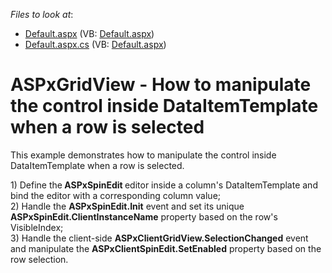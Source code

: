 <!-- default file list -->
*Files to look at*:

* [Default.aspx](./CS/WebSite/Default.aspx) (VB: [Default.aspx](./VB/WebSite/Default.aspx))
* [Default.aspx.cs](./CS/WebSite/Default.aspx.cs) (VB: [Default.aspx](./VB/WebSite/Default.aspx))
<!-- default file list end -->
# ASPxGridView - How to manipulate the control inside DataItemTemplate when a row is selected


<p>This example demonstrates how to manipulate the control inside DataItemTemplate when a row is selected.</p><p>1) Define the<strong> ASPxSpinEdit </strong>editor inside a column's DataItemTemplate and bind the editor with a corresponding column value;<br />
2) Handle the <strong>ASPxSpinEdit.Init</strong> event and set its unique <strong>ASPxSpinEdit.ClientInstanceName</strong> property based on the row's VisibleIndex;<br />
3) Handle the client-side <strong>ASPxClientGridView.SelectionChanged</strong> event and manipulate the <strong>ASPxClientSpinEdit.SetEnabled</strong> property based on the row selection.</p>

<br/>


